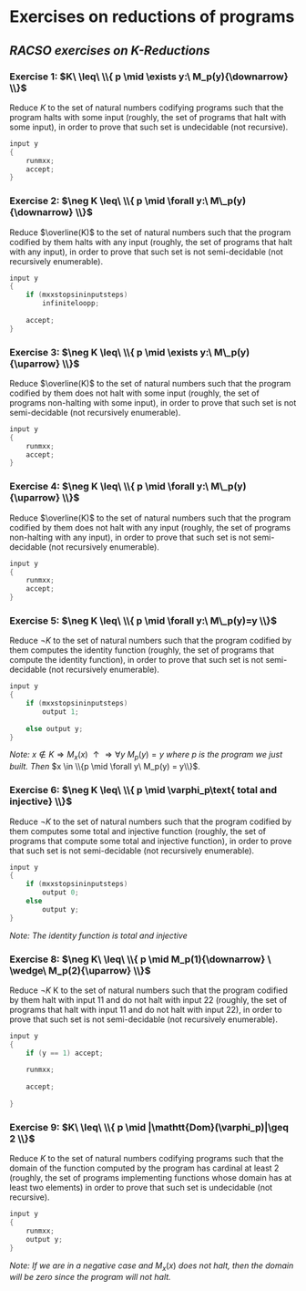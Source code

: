 # Exercises on reductions of programs

## _RACSO exercises on K-Reductions_

### Exercise 1: $K\ \leq\ \\{ p \mid \exists y:\ M_p(y){\downarrow} \\}$

Reduce $K$ to the set of natural numbers codifying programs such that the program halts with some input (roughly, the set of programs that halt with some input), in order to prove that such set is undecidable (not recursive).

```c
input y
{
    runmxx;
    accept;
}
```

### Exercise 2: $\neg K \leq\ \\{ p \mid \forall y:\ M\_p(y){\downarrow} \\}$

Reduce $\overline(K)$ to the set of natural numbers such that the program codified by them halts with any input (roughly, the set of programs that halt with any input), in order to prove that such set is not semi-decidable (not recursively enumerable).

```c
input y
{
    if (mxxstopsininputsteps)
        infiniteloopp;
    
    accept;
}
```

### Exercise 3: $\neg K \leq\ \\{ p \mid \exists y:\ M\_p(y){\uparrow} \\}$

Reduce $\overline(K)$ to the set of natural numbers such that the program codified by them does not halt with some input (roughly, the set of programs non-halting with some input), in order to prove that such set is not semi-decidable (not recursively enumerable).

```c
input y
{
    runmxx;
    accept;
}
```

### Exercise 4: $\neg K \leq\ \\{ p \mid \forall y:\ M\_p(y){\uparrow} \\}$

Reduce $\overline(K)$ to the set of natural numbers such that the program codified by them does not halt with any input (roughly, the set of programs non-halting with any input), in order to prove that such set is not semi-decidable (not recursively enumerable).

```c
input y
{
    runmxx;
    accept;
}
```

### Exercise 5: $\neg K \leq\ \\{ p \mid \forall y:\ M\_p(y)=y \\}$

Reduce $\neg K$ to the set of natural numbers such that the program codified by them computes the identity function (roughly, the set of programs that compute the identity function), in order to prove that such set is not semi-decidable (not recursively enumerable).

```c
input y
{
	if (mxxstopsininputsteps)
		output 1;
  
  	else output y;
}
```

_Note:_ $x \notin K \Rightarrow M_x(x)\ \uparrow \Rightarrow \forall y\ M_p(y) = y$ _where_ $p$ _is the program we just built. Then_ $x \in \\{p \mid \forall y\ M_p(y) = y\\}$.

### Exercise 6: $\neg K \leq\ \\{ p \mid \varphi_p\text{ total and injective} \\}$

Reduce $\neg K$ to the set of natural numbers such that the program codified by them computes some total and injective function (roughly, the set of programs that compute some total and injective function), in order to prove that such set is not semi-decidable (not recursively enumerable).

```c
input y
{
	if (mxxstopsininputsteps)
		output 0; 
	else
		output y;
}
```

_Note: The identity function is total and injective_

### Exercise 8: $\neg K\ \leq\ \\{ p \mid M_p(1){\downarrow} \ \wedge\  M_p(2){\uparrow} \\}$

Reduce $\neg K$ K to the set of natural numbers such that the program codified by them halt with input 11 and do not halt with input 22 (roughly, the set of programs that halt with input 11 and do not halt with input 22), in order to prove that such set is not semi-decidable (not recursively enumerable).

```c
input y
{
  	if (y == 1) accept;
  	
	runmxx;
  
  	accept;
  	
}
```

### Exercise 9: $K\ \leq\ \\{ p \mid |\mathtt{Dom}(\varphi_p)|\geq 2 \\}$

Reduce $K$ to the set of natural numbers codifying programs such that the domain of the function computed by the program has cardinal at least $2$ (roughly, the set of programs implementing functions whose domain has at least two elements) in order to prove that such set is undecidable (not recursive).

```c
input y
{
	runmxx;
  	output y;
}
```

_Note: If we are in a negative case and_ $M_x(x)$ _does not halt, then the domain will be zero since the program will not halt._